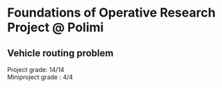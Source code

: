 # Foundations of Operative Research Project @ Polimi
## Vehicle routing problem
Project grade: 14/14  
Miniproject grade : 4/4
